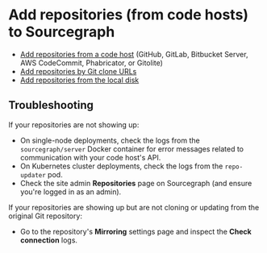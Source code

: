 # Add repositories (from code hosts) to Sourcegraph

- [Add repositories from a code host](../external_service/index.md) (GitHub, GitLab, Bitbucket Server, AWS CodeCommit, Phabricator, or Gitolite)
- [Add repositories by Git clone URLs](../external_service/other.md)
- [Add repositories from the local disk](add_from_local_disk.md)

## Troubleshooting

If your repositories are not showing up:

- On single-node deployments, check the logs from the `sourcegraph/server` Docker container for error messages related to communication with your code host's API.
- On Kubernetes cluster deployments, check the logs from the `repo-updater` pod.
- Check the site admin **Repositories** page on Sourcegraph (and ensure you're logged in as an admin).

If your repositories are showing up but are not cloning or updating from the original Git repository:

- Go to the repository's **Mirroring** settings page and inspect the **Check connection** logs.
